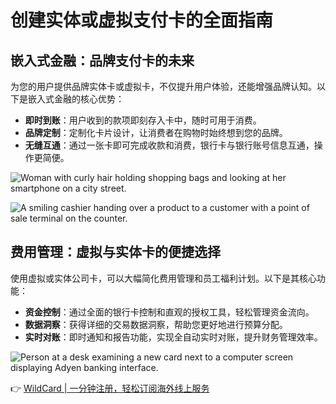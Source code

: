 # 创建实体或虚拟支付卡的全面指南

## 嵌入式金融：品牌支付卡的未来

为您的用户提供品牌实体卡或虚拟卡，不仅提升用户体验，还能增强品牌认知。以下是嵌入式金融的核心优势：

- **即时到账**：用户收到的款项即刻存入卡中，随时可用于消费。
- **品牌定制**：定制化卡片设计，让消费者在购物时始终想到您的品牌。
- **无缝互通**：通过一张卡即可完成收款和消费，银行卡与银行账号信息互通，操作更简便。

![Woman with curly hair holding shopping bags and looking at her smartphone on a city street.](https://cdn-assets-eu.frontify.com/s3/frontify-enterprise-files-eu/eyJwYXRoIjoiYWR5ZW5cL2ZpbGVcLzlDcThxYTl5cVE5bkhwb1BpdHdpLmpwZyJ9:adyen:al_xCY-kh9YpL7ZKZHaM2-ekdvkBrkAJQr8rwJJq3rY?width=654&height=654&format=webp&crop=fp&fp=0.5,0.5)

![A smiling cashier handing over a product to a customer with a point of sale terminal on the counter.](https://cdn-assets-eu.frontify.com/s3/frontify-enterprise-files-eu/eyJwYXRoIjoiYWR5ZW5cL2ZpbGVcL1Z0Ym1QNTNQSGZ6bUIxazlUVmZlLmpwZyJ9:adyen:Sj6GZnVuzeoJkxKca-GNg51kzK4Kr1fTQaXd9TwSJwA?width=654&height=654&format=webp&crop=fp&fp=0.5,0.5)

## 费用管理：虚拟与实体卡的便捷选择

使用虚拟或实体公司卡，可以大幅简化费用管理和员工福利计划。以下是其核心功能：

- **资金控制**：通过全面的银行卡控制和直观的授权工具，轻松管理资金流向。
- **数据洞察**：获得详细的交易数据洞察，帮助您更好地进行预算分配。
- **实时对账**：即时通知和报告功能，实现全自动实时对账，提升财务管理效率。

![Person at a desk examining a new card next to a computer screen displaying Adyen banking interface.](https://cdn-assets-eu.frontify.com/s3/frontify-enterprise-files-eu/eyJwYXRoIjoiYWR5ZW5cL2ZpbGVcL3dIVW5aRGFldnNIRDlqWHU3dlFvLmpwZyJ9:adyen:mMJSpRoyZq-2ZVrdMADmO_vP1FHwVID0ejQLhsyrK_4?width=654&height=654&format=webp&crop=fp&fp=0.5,0.5)

👉 [WildCard | 一分钟注册，轻松订阅海外线上服务](https://bbtdd.com/WildCard)